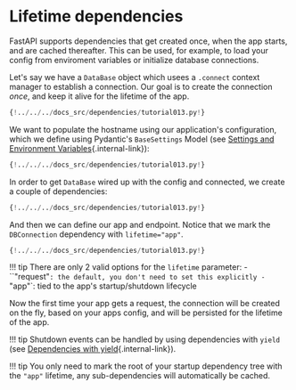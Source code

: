 # Lifetime dependencies

FastAPI supports dependencies that get created once, when the app starts, and are cached thereafter.
This can be used, for example, to load your config from enviroment variables or initialize database connections.

Let's say we have a `DataBase` object which usees a `.connect` context manager to establish a connection.
Our goal is to create the connection _once_, and keep it alive for the lifetime of the app.

```Python hl_lines="7-14"
{!../../../docs_src/dependencies/tutorial013.py!}
```

We want to populate the hostname using our application's configuration,
which we define using Pydantic's `BaseSettings` Model (see [Settings and Environment Variables](../../advanced/settings.md){.internal-link}):

```Python hl_lines="18-19"
{!../../../docs_src/dependencies/tutorial013.py!}
```

In order to get `DataBase` wired up with the config and connected, we create a couple of dependencies:

```Python hl_lines="22-30"
{!../../../docs_src/dependencies/tutorial013.py!}
```

And then we can define our app and endpoint.
Notice that we mark the `DBConnection` dependency with `lifetime="app"`.

```Python hl_lines="33-38"
{!../../../docs_src/dependencies/tutorial013.py!}
```

!!! tip
    There are only 2 valid options for the `lifetime` parameter:
    - ``"request"`: the default, you don't need to set this explicitly
    - `"app"`: tied to the app's startup/shutdown lifecycle


Now the first time your app gets a request, the connection will be created on the fly, based on your apps config,
and will be persisted for the lifetime of the app.

!!! tip
    Shutdown events can be handled by using dependencies with `yield` (see [Dependencies with yield](dependencies-with-yield.md){.internal-link}).

!!! tip
    You only need to mark the root of your startup dependency tree with the `"app"` lifetime,
    any sub-dependencies will automatically be cached.
